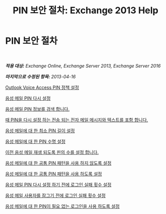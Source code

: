 ﻿---
title: 'PIN 보안 절차: Exchange 2013 Help'
TOCTitle: PIN 보안 절차
ms:assetid: 58e4b02e-dc99-46b8-a65d-d441bbfee8a9
ms:mtpsurl: https://technet.microsoft.com/ko-kr/library/JJ863110(v=EXCHG.150)
ms:contentKeyID: 50555990
ms.date: 05/22/2018
mtps_version: v=EXCHG.150
ms.translationtype: MT
---

# PIN 보안 절차

 

_**적용 대상:** Exchange Online, Exchange Server 2013, Exchange Server 2016_

_**마지막으로 수정된 항목:** 2013-04-16_

[Outlook Voice Access PIN 정책 설정](set-outlook-voice-access-pin-policies-exchange-2013-help.md)

[음성 메일 PIN 다시 설정](reset-a-voice-mail-pin-exchange-2013-help.md)

[음성 메일 PIN 정보를 검색 합니다.](retrieve-voice-mail-pin-information-exchange-2013-help.md)

[때 PIN을 다시 설정 하는 전송 되는 전자 메일 메시지와 텍스트를 포함 합니다.](include-text-with-the-email-message-sent-when-a-pin-is-reset-exchange-2013-help.md)

[음성 메일에 대 한 최소 PIN 길이 설정](set-the-minimum-pin-length-for-voice-mail-exchange-2013-help.md)

[음성 메일에 대 한 PIN 수명 설정](set-the-pin-lifetime-for-voice-mail-exchange-2013-help.md)

[이전 음성 메일 재생 되도록 핀의 수를 설정 합니다.](set-the-number-of-previous-voice-mail-pins-to-recycle-exchange-2013-help.md)

[음성 메일에 대 한 공통 PIN 패턴을 사용 하지 않도록 설정](disable-common-pin-patterns-for-voice-mail-exchange-2013-help.md)

[음성 메일에 대 한 공통 PIN 패턴을 사용 하도록 설정](enable-common-pin-patterns-for-voice-mail-exchange-2013-help.md)

[음성 메일 PIN 다시 설정 하기 전에 로그인 실패 횟수 설정](set-the-number-of-sign-in-failures-before-a-voice-mail-pin-is-reset-exchange-2013-help.md)

[음성 메일 사용자를 잠그기 전에 로그인 실패 횟수 설정](set-the-number-of-sign-in-failures-before-a-voice-mail-user-is-locked-out-exchange-2013-help.md)

[음성 메일에 대 한 PIN이 필요 없는 로그인을 사용 하도록 설정](enable-pin-less-sign-ins-for-voice-mail-exchange-2013-help.md)

